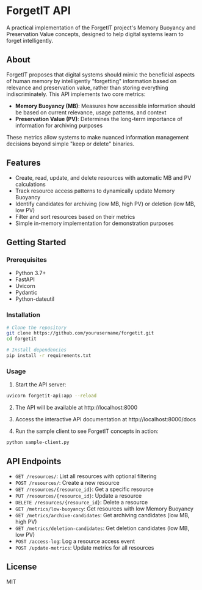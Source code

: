 # ForgetIT API

A practical implementation of the ForgetIT project's Memory Buoyancy and Preservation Value concepts, designed to help digital systems learn to forget intelligently.

## About

ForgetIT proposes that digital systems should mimic the beneficial aspects of human memory by intelligently "forgetting" information based on relevance and preservation value, rather than storing everything indiscriminately. This API implements two core metrics:

- **Memory Buoyancy (MB)**: Measures how accessible information should be based on current relevance, usage patterns, and context
- **Preservation Value (PV)**: Determines the long-term importance of information for archiving purposes

These metrics allow systems to make nuanced information management decisions beyond simple "keep or delete" binaries.

## Features

- Create, read, update, and delete resources with automatic MB and PV calculations
- Track resource access patterns to dynamically update Memory Buoyancy
- Identify candidates for archiving (low MB, high PV) or deletion (low MB, low PV)
- Filter and sort resources based on their metrics
- Simple in-memory implementation for demonstration purposes

## Getting Started

### Prerequisites

- Python 3.7+
- FastAPI
- Uvicorn
- Pydantic
- Python-dateutil

### Installation

```bash
# Clone the repository
git clone https://github.com/yourusername/forgetit.git
cd forgetit

# Install dependencies
pip install -r requirements.txt
```

### Usage

1. Start the API server:

```bash
uvicorn forgetit-api:app --reload
```

2. The API will be available at http://localhost:8000
3. Access the interactive API documentation at http://localhost:8000/docs

4. Run the sample client to see ForgetIT concepts in action:

```bash
python sample-client.py
```

## API Endpoints

- `GET /resources/`: List all resources with optional filtering
- `POST /resources/`: Create a new resource
- `GET /resources/{resource_id}`: Get a specific resource
- `PUT /resources/{resource_id}`: Update a resource
- `DELETE /resources/{resource_id}`: Delete a resource
- `GET /metrics/low-buoyancy`: Get resources with low Memory Buoyancy
- `GET /metrics/archive-candidates`: Get archiving candidates (low MB, high PV)
- `GET /metrics/deletion-candidates`: Get deletion candidates (low MB, low PV)
- `POST /access-log`: Log a resource access event
- `POST /update-metrics`: Update metrics for all resources

## License

MIT